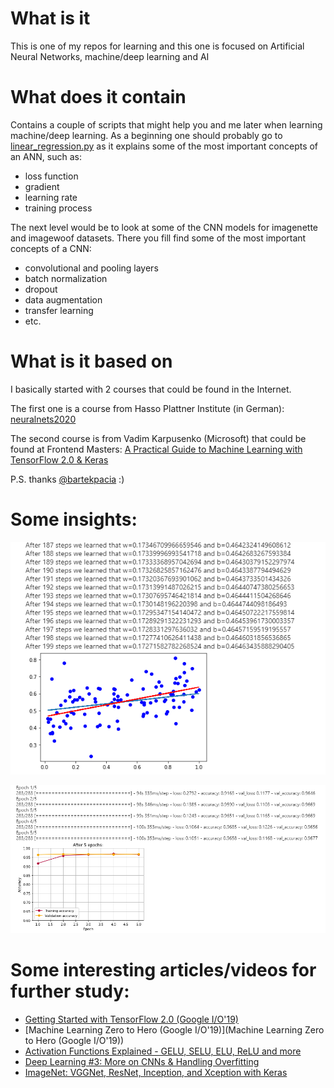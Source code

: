 # What is it
This is one of my repos for learning and this one is focused on 
Artificial Neural Networks, machine/deep learning and AI

# What does it contain
Contains a couple of scripts that might help you and me later when learning
machine/deep learning. As a beginning one should probably go to 
[linear_regression.py](https://github.com/ilya-maier/ann_course/blob/master/linear_regression.py)
as it explains some of the most important concepts of an ANN, such as:
- loss function
- gradient
- learning rate
- training process

The next level would be to look at some of the CNN models for imagenette and imagewoof datasets.
There you fill find some of the most important concepts of a CNN:
- convolutional and pooling layers
- batch normalization
- dropout
- data augmentation
- transfer learning
- etc.

# What is it based on
I basically started with 2 courses that could be found in the Internet. 

The first one is a course from Hasso Plattner Institute (in German): [neuralnets2020](https://open.hpi.de/courses/neuralnets2020/)

The second course is from Vadim Karpusenko (Microsoft) that could be found at Frontend Masters:
[A Practical Guide to Machine Learning with TensorFlow 2.0 & Keras](https://frontendmasters.com/courses/practical-machine-learning/) 

P.S. thanks [@bartekpacia](https://github.com/bartekpacia) :)

# Some insights:
![](screenshots/linear_regression.png)

![](screenshots/Xception.png)


# Some interesting articles/videos for further study:
- [Getting Started with TensorFlow 2.0 (Google I/O'19)](https://www.youtube.com/watch?v=lEljKc9ZtU8)
- [Machine Learning Zero to Hero (Google I/O'19)](Machine Learning Zero to Hero (Google I/O'19))
- [Activation Functions Explained - GELU, SELU, ELU, ReLU and more](https://mlfromscratch.com/activation-functions-explained/#/)
- [Deep Learning #3: More on CNNs & Handling Overfitting](https://towardsdatascience.com/deep-learning-3-more-on-cnns-handling-overfitting-2bd5d99abe5d)
- [ImageNet: VGGNet, ResNet, Inception, and Xception with Keras](https://www.pyimagesearch.com/2017/03/20/imagenet-vggnet-resnet-inception-xception-keras/)
